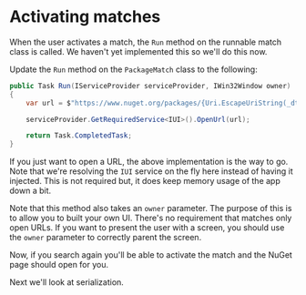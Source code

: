 # Activating matches

When the user activates a match, the `Run` method on the runnable match class is
called. We haven't yet implemented this so we'll do this now.

Update the `Run` method on the `PackageMatch` class to the following:

```cs
public Task Run(IServiceProvider serviceProvider, IWin32Window owner)
{
    var url = $"https://www.nuget.org/packages/{Uri.EscapeUriString(_dto.PackageId)}";

    serviceProvider.GetRequiredService<IUI>().OpenUrl(url);

    return Task.CompletedTask;
}
```

If you just want to open a URL, the above implementation is the way to go. Note
that we're resolving the `IUI` service on the fly here instead of having it
injected. This is not required but, it does keep memory usage of the app down a
bit.

Note that this method also takes an `owner` parameter. The purpose of this is to
allow you to built your own UI. There's no requirement that matches only open
URLs. If you want to present the user with a screen, you should use the `owner`
parameter to correctly parent the screen.

Now, if you search again you'll be able to activate the match and the NuGet page
should open for you.

Next we'll look at serialization.
